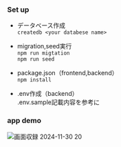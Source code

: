 ### Set up  
- データベース作成  
```createdb <your databese name>```  


- migration,seed実行  
```npm run migtation```  
```npm run seed```  


- package.json（frontend,backend）  
```npm install```


- .env作成（backend）  
.env.sample記載内容を参考に



### app demo
![画面収録 2024-11-30 20](https://github.com/user-attachments/assets/39f42848-4ddc-4cd3-a163-7d4620ba5c08)



